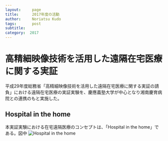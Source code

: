 ```yaml
---
layout:     page
title:      2017年度の活動
author:     Noriatsu Kudo
tags: 		post 
subtitle:  	
category:  2017
---
```

<!-- Start Writing Below in Markdown -->
# 高精細映像技術を活用した遠隔在宅医療に関する実証
平成29年度総務省「高精細映像技術を活用した遠隔在宅医療に関する実証の請負」における遠隔在宅医療の実証実験を、慶應義塾大学が中心となり湘南慶育病院との連携のもと実施した。

## Hospital in the home
本実証実験における在宅遠隔医療のコンセプトは、「Hospital in the home」である。図中
![Hospital in the home](https://sfc-lisc.github.io/img/posts/001.png)
